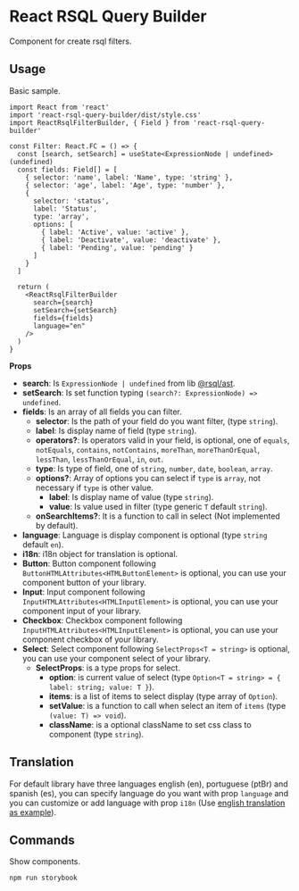 # React RSQL Query Builder

Component for create rsql filters.

## Usage

Basic sample.

```tsx
import React from 'react'
import 'react-rsql-query-builder/dist/style.css'
import ReactRsqlFilterBuilder, { Field } from 'react-rsql-query-builder'

const Filter: React.FC = () => {
  const [search, setSearch] = useState<ExpressionNode | undefined>(undefined)
  const fields: Field[] = [
    { selector: 'name', label: 'Name', type: 'string' },
    { selector: 'age', label: 'Age', type: 'number' },
    {
      selector: 'status',
      label: 'Status',
      type: 'array',
      options: [
        { label: 'Active', value: 'active' },
        { label: 'Deactivate', value: 'deactivate' },
        { label: 'Pending', value: 'pending' }
      ]
    }
  ]

  return (
    <ReactRsqlFilterBuilder
      search={search}
      setSearch={setSearch}
      fields={fields}
      language="en"
    />
  )
}
```

**Props**

- **search**: Is `ExpressionNode | undefined` from lib [@rsql/ast](https://www.npmjs.com/package/@rsql/ast).
- **setSearch**: Is set function typing `(search?: ExpressionNode) => undefined`.
- **fields**: Is an array of all fields you can filter.
  - **selector**: Is the path of your field do you want filter, (type `string`).
  - **label**: Is display name of field (type `string`).
  - **operators?**: Is operators valid in your field, is optional, one of `equals`, `notEquals`, `contains`, `notContains`, `moreThan`, `moreThanOrEqual`, `lessThan`, `lessThanOrEqual`, `in`, `out`.
  - **type**: Is type of field, one of `string`, `number`, `date`, `boolean`, `array`.
  - **options?**: Array of options you can select if `type` is `array`, not necessary if `type` is other value.
    - **label**: Is display name of value (type `string`).
    - **value**: Is value used in filter (type generic `T` default `string`).
  - **onSearchItems?**: It is a function to call in select (Not implemented by default).
- **language**: Language is display component is optional (type `string` default `en`).
- **i18n**: i18n object for translation is optional.
- **Button**: Button component following `ButtonHTMLAttributes<HTMLButtonElement>` is optional, you can use your component button of your library.
- **Input**: Input component following `InputHTMLAttributes<HTMLInputElement>` is optional, you can use your component input of your library.
- **Checkbox**: Checkbox component following `InputHTMLAttributes<HTMLInputElement>` is optional, you can use your component checkbox of your library.
- **Select**: Select component following `SelectProps<T = string>` is optional, you can use your component select of your library.
  - **SelectProps**: is a type props for select.
    - **option**: is current value of select (type `Option<T = string> = { label: string; value: T }`).
    - **items**: is a list of items to select display (type array of `Option`).
    - **setValue**: is a function to call when select an item of `items` (type `(value: T) => void`).
    - **className**: is a optional className to set css class to component (type `string`).

## Translation

For default library have three languages english (en), portuguese (ptBr) and spanish (es), you can specify language do you want with prop `language` and you can customize or add language with prop `i18n` (Use [english translation as example](https://github.com/Joao-ava/react-rsql-query-builder/blob/main/src/i18n/locales/en.ts)).

## Commands

Show components.

```shell
npm run storybook
```
